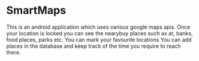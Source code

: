 # SmartMaps

This is an android application which uses various google maps apis.
Once your location is locked you can see the nearybuy places such as at, banks, food places, parks etc.
You can mark your favourite locations
You can add places in the database and keep track of the time you require to reach there.
